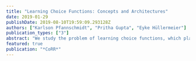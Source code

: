 ```yaml
---
title: "Learning Choice Functions: Concepts and Architectures"
date: 2019-01-29
publishDate: 2019-08-10T19:59:09.293128Z
authors: ["Karlson Pfannschmidt", "Pritha Gupta", "Eyke Hüllermeier"]
publication_types: ["3"]
abstract: "We study the problem of learning choice functions, which play an important role in various domains of application, most notably in the field of economics. Formally, a choice function is a mapping from sets to sets: Given a set of choice alternatives as input, a choice function identifies a subset of most preferred elements. Learning choice functions from suitable training data comes with a number of challenges. For example, the sets provided as input and the subsets produced as output can be of any size. Moreover, since the order in which alternatives are presented is irrelevant, a choice function should be symmetric. Perhaps most importantly, choice functions are naturally context-dependent, in the sense that the preference in favor of an alternative may depend on what other options are available. We formalize the problem of learning choice functions and present two general approaches based on two representations of context-dependent utility functions. Both approaches are instantiated by means of appropriate neural network architectures, and their performance is demonstrated on suitable benchmark tasks."
featured: true
publication: "*CoRR*"
---
```


